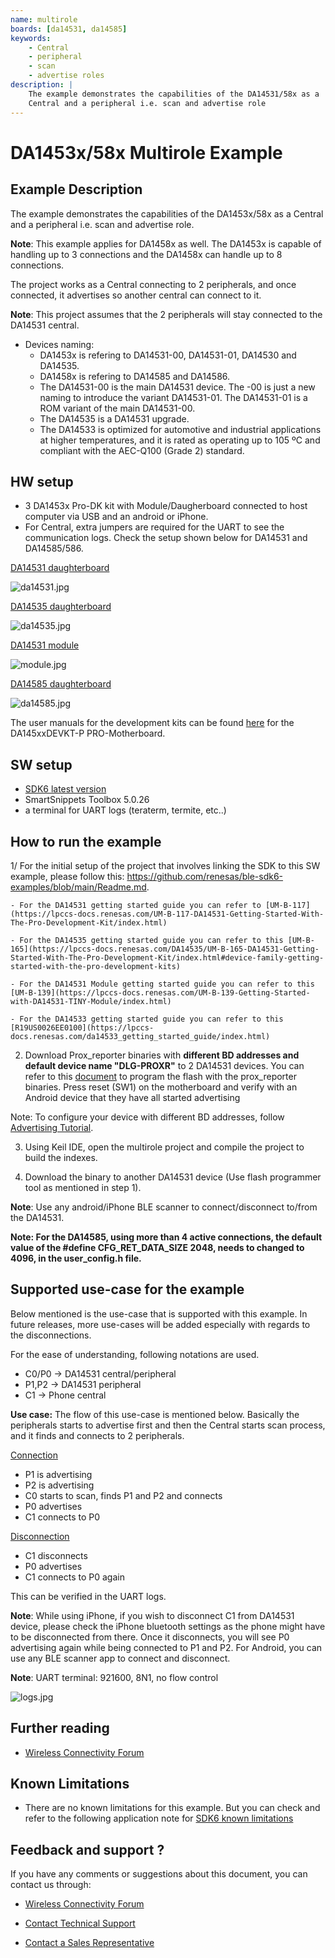 ```yaml
---
name: multirole
boards: [da14531, da14585]
keywords:
    - Central
    - peripheral 
    - scan
    - advertise roles
description: |
    The example demonstrates the capabilities of the DA14531/58x as a
    Central and a peripheral i.e. scan and advertise role
---
```


# DA1453x/58x Multirole Example

## Example Description

The example demonstrates the capabilities of the DA1453x/58x as a Central and a peripheral i.e. scan and advertise role. 

**Note**: This example applies for DA1458x as well. The DA1453x is capable of handling up to 3 connections and the DA1458x can handle up to 8 connections.

The project works as a Central connecting to 2 peripherals, and once connected, it advertises so another central can connect to it.

**Note**: This project assumes that the 2 peripherals will stay connected to the DA14531 central. 

- Devices naming:
    - DA1453x is refering to DA14531-00, DA14531-01, DA14530 and DA14535.
    - DA1458x is refering to DA14585 and DA14586.
    - The DA14531-00 is the main DA14531 device. The -00 is just a new naming to introduce the variant DA14531-01. The DA14531-01 is a ROM variant of the main DA14531-00.
    - The DA14535 is a DA14531 upgrade.
	- The DA14533 is optimized for automotive and industrial applications at higher temperatures, and it is rated as operating up to 105 ºC and compliant with the AEC-Q100 (Grade 2) standard.

## HW setup
 - 3 DA1453x Pro-DK kit with Module/Daugherboard connected to host computer via USB and an android or iPhone.
 - For Central, extra jumpers are required for the UART to see the communication logs. Check the setup shown below for DA14531 and DA14585/586.
 
 <ins>DA14531 daughterboard</ins>
 
 ![da14531.jpg](assets/da14531.svg)
 

  <ins>DA14535 daughterboard</ins>
 
 ![da14535.jpg](assets/da14535_535dau.svg)

  <ins>DA14531 module</ins>
  
 ![module.jpg](assets/module.svg)
 
 <ins>DA14585 daughterboard</ins>
 
 ![da14585.jpg](assets/da14585.svg)
 
 
 The user manuals for the development kits can be found [here](https://www.renesas.com/eu/en/document/mat/um-b-117-da14531-getting-started-pro-development-kit-html-chinese?r=1564826) for the DA145xxDEVKT-P PRO-Motherboard.

## SW setup 

 - [SDK6 latest version](https://www.renesas.com/sdk6_latest)
 - SmartSnippets Toolbox 5.0.26 
 - a terminal for UART logs (teraterm, termite, etc..)
 
## How to run the example

1/ For the initial setup of the project that involves linking the SDK to this SW example, please follow this: https://github.com/renesas/ble-sdk6-examples/blob/main/Readme.md.

    - For the DA14531 getting started guide you can refer to [UM-B-117](https://lpccs-docs.renesas.com/UM-B-117-DA14531-Getting-Started-With-The-Pro-Development-Kit/index.html)

    - For the DA14535 getting started guide you can refer to this [UM-B-165](https://lpccs-docs.renesas.com/DA14535/UM-B-165-DA14531-Getting-Started-With-The-Pro-Development-Kit/index.html#device-family-getting-started-with-the-pro-development-kits)

    - For the DA14531 Module getting started guide you can refer to this [UM-B-139](https://lpccs-docs.renesas.com/UM-B-139-Getting-Started-with-DA14531-TINY-Module/index.html)

    - For the DA14533 getting started guide you can refer to this [R19US0026EE0100](https://lpccs-docs.renesas.com/da14533_getting_started_guide/index.html)


2. Download Prox_reporter binaries with **different BD addresses and default device name "DLG-PROXR"** to 2 DA14531 devices.
You can refer to this [document](https://lpccs-docs.renesas.com/UM-B-083/index.html) to program the flash with the prox_reporter binaries. Press reset (SW1) on the motherboard and verify with an Android device that they have all started advertising

Note: To configure your device with different BD addresses, follow [Advertising Tutorial](https://lpccs-docs.renesas.com/DA145xx_Advertising_Tutorial/index.html).

3. Using Keil IDE, open the multirole project and compile the project to build the indexes. 

4. Download the binary to another DA14531 device (Use flash programmer tool as mentioned in step 1). 

**Note**: Use any android/iPhone BLE scanner to connect/disconnect to/from the DA14531.

**Note: For the DA14585, using more than 4 active connections, the default value of the #define CFG_RET_DATA_SIZE 2048, needs to changed to 4096, in the user_config.h file.**


## Supported use-case for the example

Below mentioned is the use-case that is supported with this example. In future releases, more use-cases will be added especially with regards to the disconnections.

For the ease of understanding, following notations are used. 

* C0/P0 -> DA14531 central/peripheral
* P1,P2 -> DA14531 peripheral 
* C1 -> Phone central

**Use case:** The flow of this use-case is mentioned below. Basically the peripherals starts to advertise first and then the Central starts scan process, and it finds and connects to 2 peripherals. 

<ins>Connection<ins>
- P1 is advertising
- P2 is advertising
- C0 starts to scan, finds P1 and P2 and connects
- P0 advertises
- C1 connects to P0

<ins>Disconnection<ins>
- C1 disconnects
- P0 advertises
- C1 connects to P0 again

This can be verified in the UART logs.

**Note**: While using iPhone, if you wish to disconnect C1 from DA14531 device, please check the iPhone bluetooth settings as the phone might have to be disconnected from there. 
Once it disconnects, you will see P0 advertising again while being connected to P1 and P2. 
For Android, you can use any BLE scanner app to connect and disconnect.

**Note**: UART terminal: 921600, 8N1, no flow control

![logs.jpg](assets/logs.jpg)

## Further reading

- [Wireless Connectivity Forum](https://lpccs-docs.renesas.com/lpc_docs_index/DA145xx.html)


## Known Limitations

- There are no known limitations for this example. But you can check and refer to the following application note for
[SDK6 known limitations](https://lpccs-docs.renesas.com/sdk6_kll/index.html)

## Feedback and support ?

If you have any comments or suggestions about this document, you can contact us through:

- [Wireless Connectivity Forum](https://community.renesas.com/wireles-connectivity)

- [Contact Technical Support](https://www.renesas.com/eu/en/support?nid=1564826&issue_type=technical)

- [Contact a Sales Representative](https://www.renesas.com/eu/en/buy-sample/locations)

